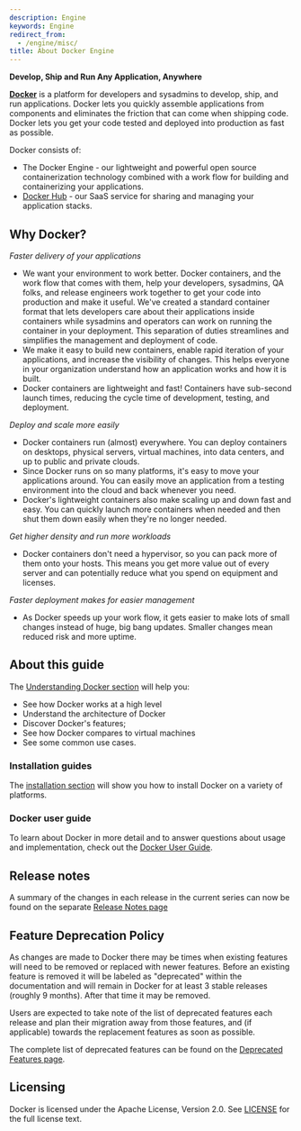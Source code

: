 ```yaml
---
description: Engine
keywords: Engine
redirect_from:
  - /engine/misc/
title: About Docker Engine
---
```

**Develop, Ship and Run Any Application, Anywhere**

[**Docker**](https://www.docker.com) is a platform for developers and sysadmins to develop, ship, and run applications. Docker lets you quickly assemble applications from components and eliminates the friction that can come when shipping code. Docker lets you get your code tested and deployed into production as fast as possible.

Docker consists of:

* The Docker Engine - our lightweight and powerful open source containerization technology combined with a work flow for building and containerizing your applications.
* [Docker Hub](https://hub.docker.com) - our SaaS service for sharing and managing your application stacks.

## Why Docker?

*Faster delivery of your applications*

* We want your environment to work better. Docker containers, and the work flow that comes with them, help your developers, sysadmins, QA folks, and release engineers work together to get your code into production and make it useful. We've created a standard container format that lets developers care about their applications inside containers while sysadmins and operators can work on running the container in your deployment. This separation of duties streamlines and simplifies the management and deployment of code.
* We make it easy to build new containers, enable rapid iteration of your applications, and increase the visibility of changes. This helps everyone in your organization understand how an application works and how it is built.
* Docker containers are lightweight and fast! Containers have sub-second launch times, reducing the cycle time of development, testing, and deployment.

*Deploy and scale more easily*

* Docker containers run (almost) everywhere. You can deploy containers on desktops, physical servers, virtual machines, into data centers, and up to public and private clouds.
* Since Docker runs on so many platforms, it's easy to move your applications around. You can easily move an application from a testing environment into the cloud and back whenever you need.
* Docker's lightweight containers also make scaling up and down fast and easy. You can quickly launch more containers when needed and then shut them down easily when they're no longer needed.

*Get higher density and run more workloads*

* Docker containers don't need a hypervisor, so you can pack more of them onto your hosts. This means you get more value out of every server and can potentially reduce what you spend on equipment and licenses.

*Faster deployment makes for easier management*

* As Docker speeds up your work flow, it gets easier to make lots of small changes instead of huge, big bang updates. Smaller changes mean reduced risk and more uptime.

## About this guide

The [Understanding Docker section](understanding-docker.md) will help you:

* See how Docker works at a high level
* Understand the architecture of Docker
* Discover Docker's features;
* See how Docker compares to virtual machines
* See some common use cases.

### Installation guides

The [installation section](installation/index.md) will show you how to install Docker on a variety of platforms.

### Docker user guide

To learn about Docker in more detail and to answer questions about usage and implementation, check out the [Docker User Guide](userguide/index.md).

## Release notes

A summary of the changes in each release in the current series can now be found on the separate [Release Notes page](/release-notes)

## Feature Deprecation Policy

As changes are made to Docker there may be times when existing features will need to be removed or replaced with newer features. Before an existing feature is removed it will be labeled as "deprecated" within the documentation and will remain in Docker for at least 3 stable releases (roughly 9 months). After that time it may be removed.

Users are expected to take note of the list of deprecated features each release and plan their migration away from those features, and (if applicable) towards the replacement features as soon as possible.

The complete list of deprecated features can be found on the [Deprecated Features page](deprecated.md).

## Licensing

Docker is licensed under the Apache License, Version 2.0. See [LICENSE](https://github.com/moby/moby/blob/master/LICENSE) for the full license text.